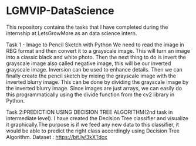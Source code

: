 # LGMVIP-DataScience
This repository contains the tasks that I have completed during the internship at LetsGrowMore as an data science intern.

Task 1 - Image to Pencil Sketch with Python
We need to read the image in RBG format and then convert it to a grayscale image. This will turn an image into a classic black and white photo. Then the next thing to do is invert the grayscale image also called negative image, this will be our inverted grayscale image. Inversion can be used to enhance details. Then we can finally create the pencil sketch by mixing the grayscale image with the inverted blurry image. This can be done by dividing the grayscale image by the inverted blurry image. Since images are just arrays, we can easily do this programmatically using the divide function from the cv2 library in Python.

Task 2:PREDICTION USING DECISION TREE ALGORITHM(2nd task in intermediate level).
I have created the Decision Tree classifier and visualize it graphically.The purpose is if we feed any new data to this classifier, it would be able to predict the right class accordingly using Decision Tree Algorithm.
Dataset : https://bit.ly/3kXTdox
